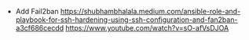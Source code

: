 - Add Fail2ban https://shubhambhalala.medium.com/ansible-role-and-playbook-for-ssh-hardening-using-ssh-configuration-and-fan2ban-a3cf686cecdd https://www.youtube.com/watch?v=sO-afVsDJOA


